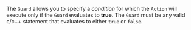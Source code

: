 The `Guard` allows you to specify a _condition_ for which the `Action`
will execute only if the `Guard` evaluates to **true**.  The `Guard`
must be any valid c/c++ statement that evaluates to either `true` or
`false`.
